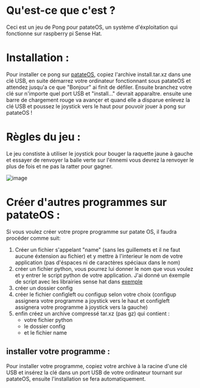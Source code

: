 # Qu'est-ce que c'est ?
Ceci est un jeu de Pong pour patateOS, un système d'éxploitation qui fonctionne sur raspberry pi Sense Hat.

# Installation :
Pour installer ce pong sur [patateOS](https://github.com/AstralArchitect/patateOS/), copiez l'archive install.tar.xz dans une clé USB, en suite démarrez votre ordinateur fonctionnant sous patateOS et attendez jusqu'a ce que "Bonjour" ai finit de défiler. Ensuite branchez votre clé sur n'importe quel port USB et "install..." devrait apparaître. ensuite une barre de chargement rouge va avançer et quand elle a disparue enlevez la clé USB et poussez le joystick vers le haut pour pouvoir jouer à pong sur patateOS !

# Règles du jeu : 
Le jeu constiste à utiliser le joystick pour bouger la raquette jaune à gauche et essayer de renvoyer la balle verte sur l'énnemi vous devrez la renvoyer le plus de fois et ne pas la ratter pour gagner.


![image](https://github.com/AstralArchitect/pong-patateOS/assets/154975712/490df7b8-8bb8-4ab1-b08a-24ce0222e168)

# Créer d'autres programmes sur patateOS :
Si vous voulez créer votre propre programme sur patate OS, il faudra procéder comme suit:
  1. Créer un fichier s'appelant "name" (sans les guillemets et il ne faut aucune éxtension au fichier) et y mettre à l'interieur le nom de votre application (pas d'éspaces ni de caractères spéciaux dans le nom)
  2. créer un fichier python, vous pourrez lui donner le nom que vous voulez et y entrer le script python de votre application. J'ai donné un éxemple de script avec les librairies sense hat dans [exemple](https://github.com/AstralArchitect/pong-patateOS/blob/main/exemple/exemple.py)
  3. créer un dossier config
  4. créer le fichier configleft ou configup selon votre choix (configup assignera votre programme a joystick vers le haut et configleft assignera votre programme à joystick vers la gauche)
  5. enfin créez un archive compressé tar.xz (pas gz) qui contient :
       - votre fichier python
       - le dossier config
       - et le fichier name
## installer votre programme : 
Pour installer votre programme, copiez votre archive à la racine d'une clé USB et insérez la clé dans un port USB de votre ordinateur tournant sur patateOS, ensuite l'installation se fera automatiquement.
